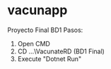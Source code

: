 # vacunapp
Proyecto Final BD1
Pasos:

1. Open CMD
2. CD ...\VacunateRD (BD1 Final)
3. Execute "Dotnet Run"
